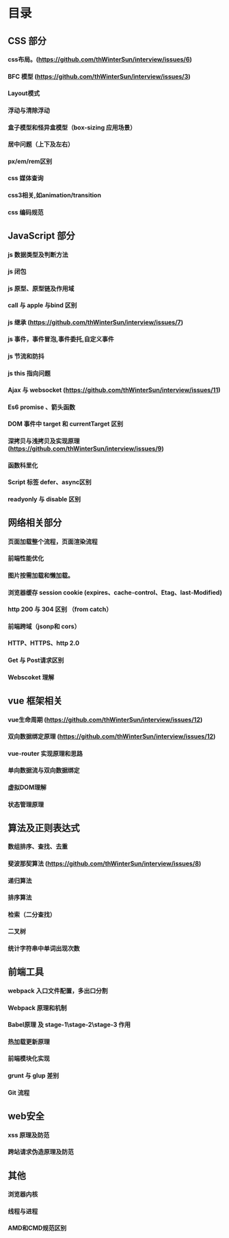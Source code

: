 
# 目录

## CSS 部分

#### css布局。(https://github.com/thWinterSun/interview/issues/6)
#### BFC 模型 (https://github.com/thWinterSun/interview/issues/3)
#### Layout模式
#### 浮动与清除浮动
#### 盒子模型和怪异盒模型（box-sizing 应用场景）
#### 居中问题（上下及左右）
#### px/em/rem区别
#### css 媒体查询
#### css3相关,如animation/transition
#### css 编码规范

## JavaScript 部分

#### js 数据类型及判断方法
#### js 闭包
#### js 原型、原型链及作用域
#### call 与 apple 与bind 区别
#### js 继承 (https://github.com/thWinterSun/interview/issues/7)
#### js 事件，事件冒泡,事件委托,自定义事件
#### js 节流和防抖
#### js this 指向问题
#### Ajax 与 websocket (https://github.com/thWinterSun/interview/issues/11)
#### Es6 promise 、箭头函数
#### DOM 事件中 target 和 currentTarget 区别
#### 深拷贝与浅拷贝及实现原理 (https://github.com/thWinterSun/interview/issues/9)
#### 函数科里化
#### Script 标签 defer、async区别
#### readyonly 与 disable 区别

## 网络相关部分

#### 页面加载整个流程，页面渲染流程
#### 前端性能优化
#### 图片按需加载和懒加载。
#### 浏览器缓存 session cookie (expires、cache-control、Etag、last-Modified)
#### http 200 与 304 区别 （from catch）
#### 前端跨域（jsonp和 cors）
#### HTTP、HTTPS、http 2.0
#### Get 与 Post请求区别
#### Webscoket 理解

## vue 框架相关

#### vue生命周期 (https://github.com/thWinterSun/interview/issues/12)
#### 双向数据绑定原理 (https://github.com/thWinterSun/interview/issues/12)
#### vue-router 实现原理和思路
#### 单向数据流与双向数据绑定
#### 虚拟DOM理解
#### 状态管理原理

## 算法及正则表达式
#### 数组排序、查找、去重
#### 斐波那契算法 (https://github.com/thWinterSun/interview/issues/8)
#### 递归算法
#### 排序算法
#### 检索（二分查找）
#### 二叉树
#### 统计字符串中单词出现次数

## 前端工具
#### webpack 入口文件配置，多出口分割
#### Webpack 原理和机制
#### Babel原理 及 stage-1\stage-2\stage-3 作用 
#### 热加载更新原理
#### 前端模块化实现
#### grunt 与 glup 差别
#### Git 流程

## web安全
#### xss 原理及防范
#### 跨站请求伪造原理及防范

## 其他

#### 浏览器内核
#### 线程与进程
#### AMD和CMD规范区别






